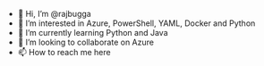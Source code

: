 - 👋 Hi, I’m @rajbugga
- 👀 I’m interested in Azure, PowerShell, YAML, Docker and Python
- 🌱 I’m currently learning Python and Java
- 💞️ I’m looking to collaborate on Azure
- 📫 How to reach me here

<!---
rajbugga/rajbugga is a ✨ special ✨ repository because its `README.md` (this file) appears on your GitHub profile.
You can click the Preview link to take a look at your changes.
--->
